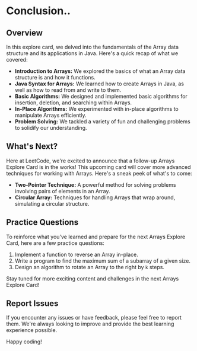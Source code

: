 # Conclusion..

## Overview

In this explore card, we delved into the fundamentals of the Array data structure and its applications in Java. Here's a quick recap of what we covered:

- **Introduction to Arrays:** We explored the basics of what an Array data structure is and how it functions.
- **Java Syntax for Arrays:** We learned how to create Arrays in Java, as well as how to read from and write to them.
- **Basic Algorithms:** We designed and implemented basic algorithms for insertion, deletion, and searching within Arrays.
- **In-Place Algorithms:** We experimented with in-place algorithms to manipulate Arrays efficiently.
- **Problem Solving:** We tackled a variety of fun and challenging problems to solidify our understanding.

## What's Next?

Here at LeetCode, we're excited to announce that a follow-up Arrays Explore Card is in the works! This upcoming card will cover more advanced techniques for working with Arrays. Here's a sneak peek of what's to come:

- **Two-Pointer Technique:** A powerful method for solving problems involving pairs of elements in an Array.
- **Circular Array:** Techniques for handling Arrays that wrap around, simulating a circular structure.

## Practice Questions

To reinforce what you've learned and prepare for the next Arrays Explore Card, here are a few practice questions:

1. Implement a function to reverse an Array in-place.
2. Write a program to find the maximum sum of a subarray of a given size.
3. Design an algorithm to rotate an Array to the right by `k` steps.

Stay tuned for more exciting content and challenges in the next Arrays Explore Card!

## Report Issues

If you encounter any issues or have feedback, please feel free to report them. We're always looking to improve and provide the best learning experience possible.

Happy coding!
